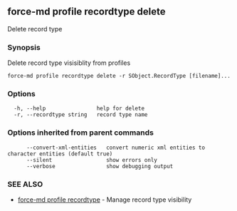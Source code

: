 ## force-md profile recordtype delete

Delete record type

### Synopsis

Delete record type visisiblity from profiles

```
force-md profile recordtype delete -r SObject.RecordType [filename]...
```

### Options

```
  -h, --help                help for delete
  -r, --recordtype string   record type name
```

### Options inherited from parent commands

```
      --convert-xml-entities   convert numeric xml entities to character entities (default true)
      --silent                 show errors only
      --verbose                show debugging output
```

### SEE ALSO

* [force-md profile recordtype](force-md_profile_recordtype.md)	 - Manage record type visibility

